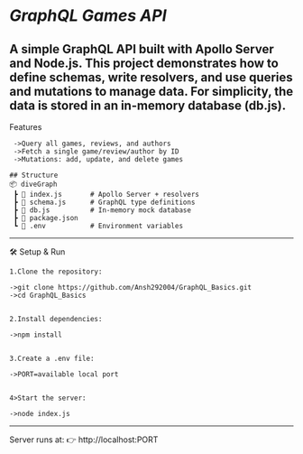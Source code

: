 # *GraphQL Games API*

A simple GraphQL API built with Apollo Server and Node.js.
This project demonstrates how to define schemas, write resolvers, and use queries and mutations to manage data.
For simplicity, the data is stored in an in-memory database (db.js).
---------------------------------------------------------------------------------------------------------------------------------
 Features
```
 ->Query all games, reviews, and authors
 ->Fetch a single game/review/author by ID
 ->Mutations: add, update, and delete games

## Structure
📦 diveGraph
 ┣ 📜 index.js       # Apollo Server + resolvers
 ┣ 📜 schema.js      # GraphQL type definitions
 ┣ 📜 db.js          # In-memory mock database
 ┣ 📜 package.json
 ┗ 📜 .env           # Environment variables
```
------------------------------------------------------------------------------------------------------------------------------------------
🛠️ Setup & Run
```
1.Clone the repository:

->git clone https://github.com/Ansh292004/GraphQL_Basics.git
->cd GraphQL_Basics


2.Install dependencies:

->npm install


3.Create a .env file:

->PORT=available local port


4>Start the server:

->node index.js
```
------------------------------------------------------------------------------------------------------------------------------------------------

Server runs at:
👉 http://localhost:PORT

